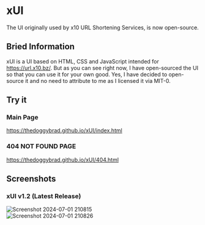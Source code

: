 # xUI
The UI originally used by x10 URL Shortening Services, is now open-source.

## Bried Information
xUI is a UI based on HTML, CSS and JavaScript intended for https://url.x10.bz/. But as you can see right now, I have open-sourced the UI so that you can use it for your own good. Yes, I have decided to open-source it and no need to attribute to me as I licensed it via MIT-0.

## Try it 
### Main Page
https://thedoggybrad.github.io/xUI/index.html

### 404 NOT FOUND PAGE
https://thedoggybrad.github.io/xUI/404.html

## Screenshots
### xUI v1.2 (Latest Release)
![Screenshot 2024-07-01 210815](https://github.com/thedoggybrad/xUI/assets/94173621/d544332c-0307-4231-809d-e80927164343)<br>
![Screenshot 2024-07-01 210826](https://github.com/thedoggybrad/xUI/assets/94173621/fb905aa6-81e6-4743-99d9-ced4bbf25a07)
